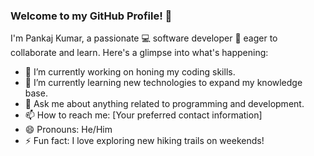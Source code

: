 ### Welcome to my GitHub Profile! 👋

I'm Pankaj Kumar, a passionate 💻 software developer 💼 eager to collaborate and learn. Here's a glimpse into what's happening:

- 🔭 I’m currently working on honing my coding skills.
- 🌱 I’m currently learning new technologies to expand my knowledge base.
- 💬 Ask me about anything related to programming and development.
- 📫 How to reach me: [Your preferred contact information]
- 😄 Pronouns: He/Him
- ⚡ Fun fact: I love exploring new hiking trails on weekends!
